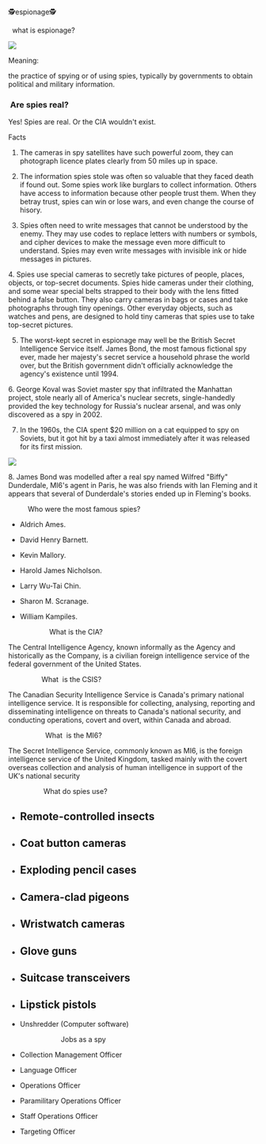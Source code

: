 🕵️espionage🕵️

  what is espionage?

![](https://lh4.googleusercontent.com/r-zIfVdZFLAeTlY04lbGOGGMIIXYCUsc-ZsdeiUjVEFlNAJrveYH3YVlOu7dL_k8T0HMS_oJmB0lMkYz3JaVy3VqCpz2k1wp5OhvJqPpTXynrimkQgHmQSjnN1TtIhaekN2shlLw)

Meaning:

the practice of spying or of using spies, typically by governments to obtain political and military information.

###  Are spies real?

Yes! Spies are real. Or the CIA wouldn't exist.

Facts

1. The cameras in spy satellites have such powerful zoom, they can photograph licence plates clearly from 50 miles up in space.

2. The information spies stole was often so valuable that they faced death if found out. Some spies work like burglars to collect information. Others have access to information because other people trust them. When they betray trust, spies can win or lose wars, and even change the course of hisory.

3. Spies often need to write messages that cannot be understood by the enemy. They may use codes to replace letters with numbers or symbols, and cipher devices to make the message even more difficult to understand. Spies may even write messages with invisible ink or hide messages in pictures.

4\. Spies use special cameras to secretly take pictures of people, places, objects, or top-secret documents. Spies hide cameras under their clothing, and some wear special belts strapped to their body with the lens fitted behind a false button. They also carry cameras in bags or cases and take photographs through tiny openings. Other everyday objects, such as watches and pens, are designed to hold tiny cameras that spies use to take top-secret pictures.

5. The worst-kept secret in espionage may well be the British Secret Intelligence Service itself. James Bond, the most famous fictional spy ever, made her majesty's secret service a household phrase the world over, but the British government didn't officially acknowledge the agency's existence until 1994.

6\. George Koval was Soviet master spy that infiltrated the Manhattan project, stole nearly all of America's nuclear secrets, single-handedly provided the key technology for Russia's nuclear arsenal, and was only discovered as a spy in 2002.

7. In the 1960s, the CIA spent $20 million on a cat equipped to spy on Soviets, but it got hit by a taxi almost immediately after it was released for its first mission.

![](https://lh4.googleusercontent.com/Cw1ENM1-GaG7c1uGucKnLyjo-oadzfZwEBiEbpQiAnh9dQFXZuKsLw6Vvk8Q5sNIAADUIX7yZF3sY4Mq3-ycquQhDI8kYQQPRg_8ydH4ZhgF9twO0Oiu5RQIVz5Ja2ajPefodQoP)

8\. James Bond was modelled after a real spy named Wilfred "Biffy" Dunderdale, MI6's agent in Paris, he was also friends with Ian Fleming and it appears that several of Dunderdale's stories ended up in Fleming's books.

          Who were the most famous spies?

-   Aldrich Ames.

-   David Henry Barnett.

-   Kevin Mallory.

-   Harold James Nicholson.

-   Larry Wu-Tai Chin.

-   Sharon M. Scranage.

-   William Kampiles.

                     What is the CIA?

The Central Intelligence Agency, known informally as the Agency and historically as the Company, is a civilian foreign intelligence service of the federal government of the United States.

                 What  is the CSIS?

The Canadian Security Intelligence Service is Canada's primary national intelligence service. It is responsible for collecting, analysing, reporting and disseminating intelligence on threats to Canada's national security, and conducting operations, covert and overt, within Canada and abroad.

                   What  is the MI6?

The Secret Intelligence Service, commonly known as MI6, is the foreign intelligence service of the United Kingdom, tasked mainly with the covert overseas collection and analysis of human intelligence in support of the UK's national security

                  What do spies use?

-   Remote-controlled insects
    --------------------------

-   Coat button cameras
    -------------------

-   Exploding pencil cases
    ----------------------

-   Camera-clad pigeons
    -------------------

-   Wristwatch cameras
    ------------------

-   Glove guns
    ----------

-   Suitcase transceivers
    ---------------------

-   Lipstick pistols
    ----------------

-   Unshredder (Computer software)

                           Jobs as a spy

-   Collection Management Officer

-   Language Officer

-   Operations Officer

-   Paramilitary Operations Officer

-   Staff Operations Officer

-   Targeting Officer
